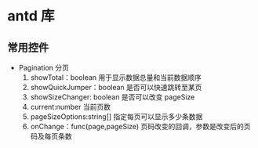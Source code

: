 # antd 库

## 常用控件

- Pagination 分页
    1. showTotal：boolean  用于显示数据总量和当前数据顺序
    2. showQuickJumper：boolean  是否可以快速跳转至某页
    3. showSizeChanger: boolean  是否可以改变 pageSize
    4. current:number   当前页数
    5. pageSizeOptions:string[]  指定每页可以显示多少条数据
    6. onChange：func(page,pageSize)  页码改变的回调，参数是改变后的页码及每页条数  